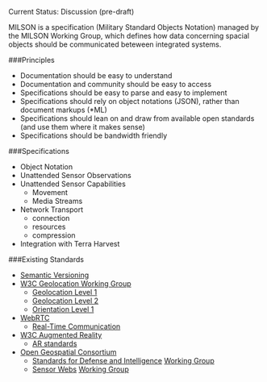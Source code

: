 Current Status: Discussion (pre-draft)

MILSON is a specification (Military Standard Objects Notation) managed by the MILSON Working Group, which defines how data concerning spacial objects should be communicated beteween integrated systems.

###Principles

  * Documentation should be easy to understand
  * Documentation and community should be easy to access
  * Specifications should be easy to parse and easy to implement
  * Specifications should rely on object notations (JSON), rather than document markups (\*ML)
  * Specifications should lean on and draw from available open standards (and use them where it makes sense)
  * Specifications should be bandwidth friendly

###Specifications

  * Object Notation
  * Unattended Sensor Observations
  * Unattended Sensor Capabilities
    * Movement
    * Media Streams
  * Network Transport
    * connection
    * resources
    * compression
  * Integration with Terra Harvest

###Existing Standards

  * [Semantic Versioning](http://semver.org)
  * [W3C Geolocation Working Group](http://www.w3.org/2008/geolocation/)
    * [Geolocation Level 1](http://dev.w3.org/geo/api/spec-source.html)
    * [Geolocation Level 2](http://dev.w3.org/geo/api/spec-source-v2)
    * [Orientation Level 1](http://dev.w3.org/geo/api/spec-source-orientation.html)
  * [WebRTC](http://www.webrtc.org/)
    * [Real-Time Communication](http://dev.w3.org/2011/webrtc/editor/webrtc.html)
  * [W3C Augmented Reality](http://www.w3.org/community/ar/)
    * [AR standards](http://www.perey.com/ARStandards/existing-standards/)
  * [Open Geospatial Consortium](http://www.opengeospatial.org/)
    * [Standards for Defense and Intelligence](http://www.opengeospatial.org/domain/defense_and_intel) [Working Group](http://www.opengeospatial.org/projects/groups/dandidwg)
    * [Sensor Webs](http://www.opengeospatial.org/domain/swe) [Working Group](http://www.opengeospatial.org/projects/groups/sensorwebdwg)
